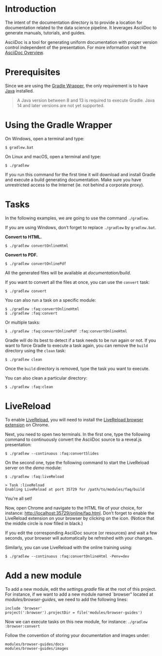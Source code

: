 Introduction
==================
The intent of the documentation directory is to provide a location for documentation related to the data science pipeline. It
leverages AsciiDoc to generate manuals, tutorials, and guides.

AsciiDoc is a tool for generating uniform documentation with proper version control independent of the presentation.
For more information visit the [AsciiDoc Overview](https://asciidoctor.org/docs/what-is-asciidoc/).


Prerequisites
=============

Since we are using the [Gradle
Wrapper](https://docs.gradle.org/current/userguide/gradle_wrapper.html),
the only requirement is to have
[Java](https://www.java.com/fr/download/) installed.

> A Java version between 8 and 13 is required to execute Gradle. Java 14
> and later versions are not yet supported.


Using the Gradle Wrapper
========================

On Windows, open a terminal and type:

    $ gradlew.bat

On Linux and macOS, open a terminal and type:

    $ ./gradlew

If you run this command for the first time it will download and install
Gradle and execute a build generating documentation. Make sure you have unrestricted access to the Internet (ie.
not behind a corporate proxy).

Tasks
=====

In the following examples, we are going to use the command `./gradlew`.

If you are using Windows, don’t forget to replace `./gradlew` by
`gradlew.bat`.

**Convert to HTML.**

    $ ./gradlew convertOnlineHtml

**Convert to PDF.**

    $ ./gradlew convertOnlinePdf

All the generated files will be available at
*documentation/build*.

If you want to convert all the files at once, you can use the `convert`
task:

    $ ./gradlew convert

You can also run a task on a specific module:

    $ ./gradlew :faq:convertOnlineHtml
    $ ./gradlew :faq:convert

Or multiple tasks:

    $ ./gradlew :faq:convertOnlinePdf :faq:convertOnlineHtml

Gradle will do its best to detect if a task needs to be run again or
not. If you want to force Gradle to execute a task again, you can remove
the `build` directory using the `clean` task:

    $ ./gradlew clean

Once the `build` directory is removed, type the task you want to
execute.

You can also clean a particular directory:

    $ ./gradlew :faq:clean


LiveReload
==========

To enable [LiveReload](http://livereload.com/), you will need to install
the [LiveReload browser
extension](https://chrome.google.com/webstore/detail/livereload/jnihajbhpnppcggbcgedagnkighmdlei?hl=en)
on Chrome. 

Next, you need to open two terminals. In the first one, type the
following command to continuously convert the AsciiDoc source to a
reveal.js presentation:

    $ ./gradlew --continuous :faq:convertSlides

On the second one, type the following command to start the LiveReload
server on the *demo* module:

    $ ./gradlew :faq:liveReload

    > Task :liveReload
    Enabling LiveReload at port 35729 for /path/to/modules/faq/build

You’re all set!

Now, open Chrome and navigate to the HTML file of your choice, for
instance:
<http://localhost:35729/online/faq.html>.
Don’t forget to enable the LiveReload extension on your browser by
clicking on the icon. (Notice that the middle circle is now filled in black.)

If you edit the corresponding AsciiDoc source (or resources) and wait a
few seconds, your browser will automatically be refreshed with your
changes.

Similarly, you can use LiveReload with the online training using:

    $ ./gradlew --continuous :faq:convertOnlineHtml -Penv=dev

Add a new module
================

To add a new module, edit the *settings.gradle* file at the root of this
project. For instance, if we want to add a new module named \`browser"
located at *modules/browser-guides*, we need to add the following lines:

    include 'browser'
    project(':browser').projectDir = file('modules/browser-guides')

Now we can execute tasks on this new module, for instance:
`./gradlew :browser:convert`

Follow the convention of storing your documentation and images under:

    modules/browser-guides/docs
    modules/browser-guides/images

